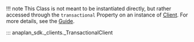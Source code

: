 !!! note
    This Class is not meant to be instantiated directly, but rather accessed through the `transactional` Property on an
    instance of [Client](client.md). For more details, see the [Guide](transactional.md).

::: anaplan_sdk._clients._TransactionalClient
